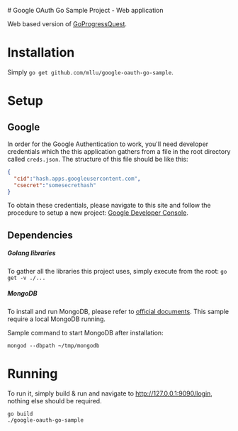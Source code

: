 # Google OAuth Go Sample Project - Web application

Web based version of [GoProgressQuest](https://github.com/Skarlso/goprogressquest).

# Installation

Simply `go get github.com/mllu/google-oauth-go-sample`.

# Setup

## Google

In order for the Google Authentication to work, you'll need developer credentials which the this application gathers from a file in the root directory called `creds.json`. The structure of this file should be like this:

```json
{
  "cid":"hash.apps.googleusercontent.com",
  "csecret":"somesecrethash"
}
```

To obtain these credentials, please navigate to this site and follow the procedure to setup a new project: [Google Developer Console](https://console.developers.google.com/iam-admin/projects).

## Dependencies

##### Golang libraries

To gather all the libraries this project uses, simply execute from the root: `go get -v ./...`

##### MongoDB

To install and run MongoDB, please refer to [official documents](https://docs.mongodb.com/manual/administration/install-community/). This sample require a local MongoDB running.

Sample command to start MongoDB after installation:
```
mongod --dbpath ~/tmp/mongodb
```

# Running

To run it, simply build & run and navigate to http://127.0.0.1:9090/login, nothing else should be required.

```
go build
./google-oauth-go-sample
```
